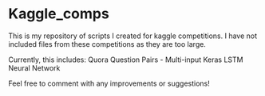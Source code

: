# Kaggle_comps
This is my repository of scripts I created for kaggle competitions. I have not included files from these competitions as they are too large.

Currently, this includes: 
	Quora Question Pairs - Multi-input Keras LSTM Neural Network
   
Feel free to comment with any improvements or suggestions!
